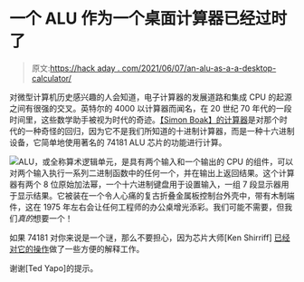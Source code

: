 # 一个 ALU 作为一个桌面计算器已经过时了

> 原文:[https://hack aday . com/2021/06/07/an-alu-as-a-a-desktop-calculator/](https://hackaday.com/2021/06/07/an-alu-as-a-desktop-calculator/)

对微型计算机历史感兴趣的人会知道，电子计算器的发展道路和集成 CPU 的起源之间有很强的交叉。英特尔的 4000 以计算器而闻名，在 20 世纪 70 年代的一段时间里，这些数学助手被视为时代的奇迹。[【Simon Boak】的计算器](https://unimplementedtrap.com/sb181-74ls181-logic-operator)是对那个时代的一种奇怪的回归，因为它不是我们所知道的十进制计算器，而是一种十六进制设备，它简单地使用著名的 74181 ALU 芯片的功能进行计算。

[![](../Images/aa307b47ea9928cfa177dbbfa26a8bc5.png)](https://hackaday.com/wp-content/uploads/2021/05/sb181-inside.jpg)ALU，或全称算术逻辑单元，是具有两个输入和一个输出的 CPU 的组件，可以对两个输入执行一系列二进制函数中的任何一个，并在输出上返回结果。这个计算器有两个 8 位原始加法幂，一个十六进制键盘用于设置输入，一组 7 段显示器用于显示结果。它被装在一个令人心痛的复古折叠金属板控制台外壳中，带有木制端件，这在 1975 年左右会让任何工程师的办公桌增光添彩。我们可能不需要，但我们*真的*想要一个！

如果 74181 对你来说是一个谜，那么不要担心，因为芯片大师[Ken Shirriff] [已经对它的操作](https://hackaday.com/2017/03/27/explaining-the-operation-of-the-74181-alu/)做了一些方便的解释工作。

谢谢[Ted Yapo]的提示。